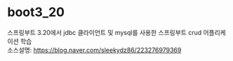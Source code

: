 # boot3_20
스프링부트 3.20에서 jdbc 클라이언트 및 mysql를 사용한 스프링부트 crud 어플리케이션 학습
<br/>
소스설명:&nbsp;https://blog.naver.com/sleekydz86/223276979369
